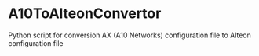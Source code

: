 # A10ToAlteonConvertor
Python script for conversion AX (A10 Networks) configuration file to Alteon configuration file
